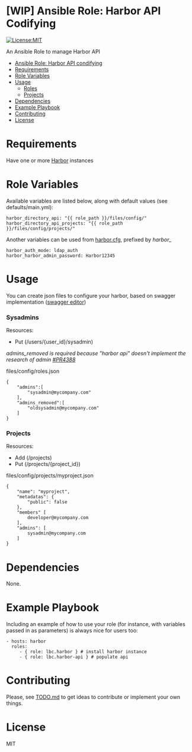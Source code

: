 # [WIP] Ansible Role: Harbor API Codifying

[![License:MIT](https://img.shields.io/badge/License-MIT-yellow.svg)](LICENSE)

An Ansible Role to manage Harbor API


<!-- TOC -->

- [Ansible Role: Harbor API condifying](#wip-ansible-role-harbor-api-condifying)
- [Requirements](#requirements)
- [Role Variables](#role-variable)
- [Usage](#usage)
    - [Roles](#roles)
    - [Projects](#projects)
- [Dependencies](#dependencies)
- [Example Playbook](#example-playbook)
- [Contributing](#contributing)
- [License](#license)
<!-- /TOC -->

# Requirements

Have one or more [Harbor](https://github.com/vmware/harbor) instances

# Role Variables

Available variables are listed below, along with default values (see defaults/main.yml):

    harbor_directory_api: "{{ role_path }}/files/config/"
    harbor_directory_api_projects: "{{ role_path }}/files/config/projects/"

Another variables can be used from [harbor.cfg](https://github.com/vmware/harbor/blob/master/make/harbor.cfg), prefixed by *harbor_*

    harbor_auth_mode: ldap_auth
    harbor_harbor_admin_password: Harbor12345

# Usage

You can create json files to configure your harbor, based on swagger implementation ([swagger editor]( https://editor.swagger.io/?url=https://raw.githubusercontent.com/vmware/harbor/master/docs/swagger.yaml ))


### Sysadmins

Resources:
- Put (/users/{user_id}/sysadmin)

_admins_removed is required because "harbor api" doesn't implement the research of admin [#PR4388](https://github.com/vmware/harbor/pull/4388)_

files/config/roles.json

    {
        "admins":[
            "sysadmin@mycompany.com"
        ],
        "admins_removed":[
            "oldsysadmin@mycompany.com"
        ]
    }

### Projects

Resources:
- Add (/projects)
- Put (/projects/{project_id})

files/config/projects/myproject.json

    {
        "name": "myproject",
        "metadatas": {
            "public": false
        },
        "members" [
            developer@mycompany.com
        ],
        "admins": [
            sysadmin@mycompany.com
        ]
    }


# Dependencies

None.

# Example Playbook

Including an example of how to use your role (for instance, with variables passed in as parameters) is always nice for users too:

    - hosts: harbor
      roles:
         - { role: lbc.harbor } # install harbor instance
         - { role: lbc.harbor-api } # populate api

# Contributing

Please, see [TODO.md](TODO.md) to get ideas to contribute or implement your own things.

# License

MIT
